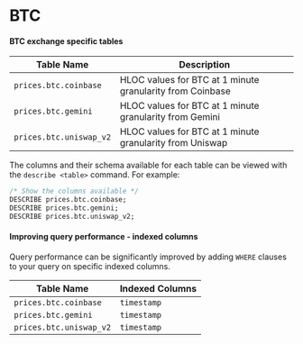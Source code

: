 # BTC

#### BTC exchange specific tables

| Table Name              | Description                                               |
| ----------------------- | --------------------------------------------------------- |
| `prices.btc.coinbase`   | HLOC values for BTC at 1 minute granularity from Coinbase |
| `prices.btc.gemini`     | HLOC values for BTC at 1 minute granularity from Gemini   |
| `prices.btc.uniswap_v2` | HLOC values for BTC at 1 minute granularity from Uniswap  |

The columns and their schema available for each table can be viewed with the `describe <table>` command. For example:

```sql
/* Show the columns available */
DESCRIBE prices.btc.coinbase;
DESCRIBE prices.btc.gemini;
DESCRIBE prices.btc.uniswap_v2;
```

#### Improving query performance - indexed columns

Query performance can be significantly improved by adding `WHERE` clauses to your query on specific indexed columns.

| Table Name              | Indexed Columns |
| ----------------------- | --------------- |
| `prices.btc.coinbase`   | `timestamp`     |
| `prices.btc.gemini`     | `timestamp`     |
| `prices.btc.uniswap_v2` | `timestamp`     |
